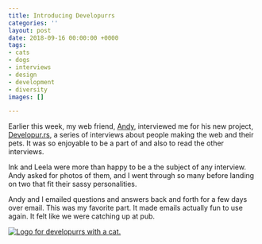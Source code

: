 ```yaml
---
title: Introducing Developurrs
categories: ''
layout: post
date: 2018-09-16 00:00:00 +0000
tags:
- cats
- dogs
- interviews
- design
- development
- diversity
images: []

---
```

Earlier this week, my web friend, [Andy](https://hankchizljaw.io/), interviewed me for his new project, [Developur.rs](https://developur.rs/), a series of interviews about people making the web and their pets. It was so enjoyable to be a part of and also to read the other interviews.

 Ink and Leela were more than happy to be a the subject of any interview. Andy asked for photos of them, and I went through so many before landing on two that fit their sassy personalities.

Andy and I emailed questions and answers back and forth for a few days over email. This was my favorite part. It made emails actually fun to use again. It felt like we were catching up at pub. 

[![Logo for developurrs with a cat. ](/uploads/developurrs.png)](https://developur.rs/)